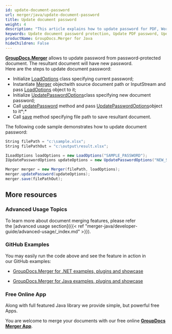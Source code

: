 ```yaml
---
id: update-document-password
url: merger/java/update-document-password
title: Update document password
weight: 4
description: "This article explains how to update password for PDF, Word, Excel, PowerPoint documents by using GroupDocs.Merger for Java."
keywords: Update document password protection, Update PDF password, Update Word document password, Update Excel spreadsheet password, Update PowerPoint password
productName: GroupDocs.Merger for Java
hideChildren: False
---
```

[**GroupDocs.Merger**](https://products.groupdocs.com/merger/java) allows to update password from password-protected document. The resultant document will have new password.  
Here are the steps to update document password:

*   Initialize [LoadOptions](https://apireference.groupdocs.com/java/merger/com.groupdocs.merger.domain.options/LoadOptions) class specifying current password;
*   Instantiate [Merger](https://apireference.groupdocs.com/java/merger/com.groupdocs.merger/Merger) objectwith source document path or InputStream and pass [LoadOptions](https://apireference.groupdocs.com/java/merger/com.groupdocs.merger.domain.options/LoadOptions) object to it;
*   Initialize [UpdatePasswordOptions](https://apireference.groupdocs.com/java/merger/com.groupdocs.merger.domain.options/UpdatePasswordOptions)class specifying new document password;
*   Call [updatePassword](https://apireference.groupdocs.com/java/merger/com.groupdocs.merger/Merger#updatePassword(com.groupdocs.merger.domain.options.interfaces.IUpdatePasswordOptions)) method and pass [UpdatePasswordOptions](https://apireference.groupdocs.com/java/merger/com.groupdocs.merger.domain.options/UpdatePasswordOptions)object to it*;*
*   Call [save](https://apireference.groupdocs.com/java/merger/com.groupdocs.merger/Merger#save(java.lang.String)) method specifying file path to save resultant document.

The following code sample demonstrates how to update document password:

```csharp
String filePath = "c:\sample.xlsx";
String filePathOut = "c:\output\result.xlsx";

ILoadOptions loadOptions = new LoadOptions("SAMPLE_PASSWORD");
IUpdatePasswordOptions updateOptions = new UpdatePasswordOptions("NEW_SAMPLE_PASSWORD");

Merger merger = new Merger(filePath, loadOptions);        
merger.updatePassword(updateOptions);
merger.save(filePathOut);
```

## More resources

### Advanced Usage Topics 

To learn more about document merging features, please refer the [advanced usage section]({{< ref "merger-java/developer-guide/advanced-usage/_index.md" >}}).

### GitHub Examples 

You may easily run the code above and see the feature in action in our GitHub examples:

*   [GroupDocs.Merger for .NET examples, plugins and showcase](https://github.com/groupdocs-merger/GroupDocs.Merger-for-.NET)
    
*   [GroupDocs.Merger for Java examples, plugins and showcase](https://github.com/groupdocs-merger/GroupDocs.Merger-for-Java)
    

### Free Online App 

Along with full featured Java library we provide simple, but powerful free Apps.

You are welcome to merge your documents with our free online **[GroupDocs Merger App](https://products.groupdocs.app/merger)**.
